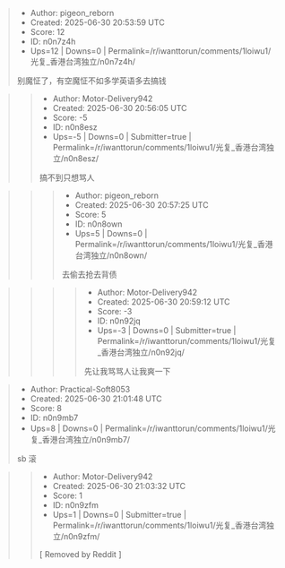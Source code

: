 > - Author: pigeon_reborn
> - Created: 2025-06-30 20:53:59 UTC
> - Score: 12
> - ID: n0n7z4h
> - Ups=12 | Downs=0 | Permalink=/r/iwanttorun/comments/1loiwu1/光复_香港台湾独立/n0n7z4h/
>
> 别魔怔了，有空魔怔不如多学英语多去搞钱

>> - Author: Motor-Delivery942
>> - Created: 2025-06-30 20:56:05 UTC
>> - Score: -5
>> - ID: n0n8esz
>> - Ups=-5 | Downs=0 | Submitter=true | Permalink=/r/iwanttorun/comments/1loiwu1/光复_香港台湾独立/n0n8esz/
>>
>> 搞不到只想骂人

>>> - Author: pigeon_reborn
>>> - Created: 2025-06-30 20:57:25 UTC
>>> - Score: 5
>>> - ID: n0n8own
>>> - Ups=5 | Downs=0 | Permalink=/r/iwanttorun/comments/1loiwu1/光复_香港台湾独立/n0n8own/
>>>
>>> 去偷去抢去背债

>>>> - Author: Motor-Delivery942
>>>> - Created: 2025-06-30 20:59:12 UTC
>>>> - Score: -3
>>>> - ID: n0n92jq
>>>> - Ups=-3 | Downs=0 | Submitter=true | Permalink=/r/iwanttorun/comments/1loiwu1/光复_香港台湾独立/n0n92jq/
>>>>
>>>> 先让我骂骂人让我爽一下

> - Author: Practical-Soft8053
> - Created: 2025-06-30 21:01:48 UTC
> - Score: 8
> - ID: n0n9mb7
> - Ups=8 | Downs=0 | Permalink=/r/iwanttorun/comments/1loiwu1/光复_香港台湾独立/n0n9mb7/
>
> sb 滚

>> - Author: Motor-Delivery942
>> - Created: 2025-06-30 21:03:32 UTC
>> - Score: 1
>> - ID: n0n9zfm
>> - Ups=1 | Downs=0 | Submitter=true | Permalink=/r/iwanttorun/comments/1loiwu1/光复_香港台湾独立/n0n9zfm/
>>
>> [ Removed by Reddit ]
